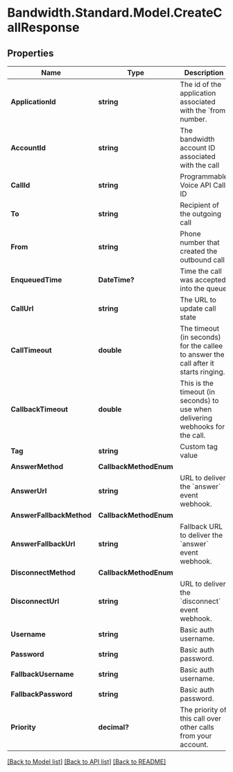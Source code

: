 # Bandwidth.Standard.Model.CreateCallResponse

## Properties

Name | Type | Description | Notes
------------ | ------------- | ------------- | -------------
**ApplicationId** | **string** | The id of the application associated with the &#x60;from&#x60; number. | 
**AccountId** | **string** | The bandwidth account ID associated with the call | 
**CallId** | **string** | Programmable Voice API Call ID | 
**To** | **string** | Recipient of the outgoing call | 
**From** | **string** | Phone number that created the outbound call | 
**EnqueuedTime** | **DateTime?** | Time the call was accepted into the queue | [optional] 
**CallUrl** | **string** | The URL to update call state | 
**CallTimeout** | **double** | The timeout (in seconds) for the callee to answer the call after it starts ringing. | [optional] 
**CallbackTimeout** | **double** | This is the timeout (in seconds) to use when delivering webhooks for the call. | [optional] 
**Tag** | **string** | Custom tag value | [optional] 
**AnswerMethod** | **CallbackMethodEnum** |  | 
**AnswerUrl** | **string** | URL to deliver the &#x60;answer&#x60; event webhook. | 
**AnswerFallbackMethod** | **CallbackMethodEnum** |  | [optional] 
**AnswerFallbackUrl** | **string** | Fallback URL to deliver the &#x60;answer&#x60; event webhook. | [optional] 
**DisconnectMethod** | **CallbackMethodEnum** |  | 
**DisconnectUrl** | **string** | URL to deliver the &#x60;disconnect&#x60; event webhook. | [optional] 
**Username** | **string** | Basic auth username. | [optional] 
**Password** | **string** | Basic auth password. | [optional] 
**FallbackUsername** | **string** | Basic auth username. | [optional] 
**FallbackPassword** | **string** | Basic auth password. | [optional] 
**Priority** | **decimal?** | The priority of this call over other calls from your account. | [optional] 

[[Back to Model list]](../README.md#documentation-for-models) [[Back to API list]](../README.md#documentation-for-api-endpoints) [[Back to README]](../README.md)

